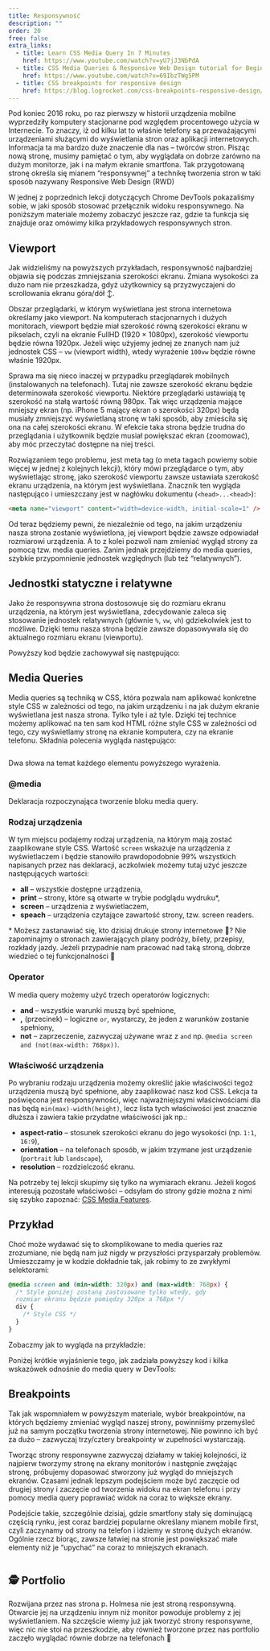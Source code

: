 ```yaml
---
title: Responsywność
description: ""
order: 20
free: false
extra_links:
  - title: Learn CSS Media Query In 7 Minutes
    href: https://www.youtube.com/watch?v=yU7jJ3NbPdA
  - title: CSS Media Queries & Responsive Web Design tutorial for Beginners
    href: https://www.youtube.com/watch?v=69IbzTWg5PM
  - title: CSS breakpoints for responsive design
    href: https://blog.logrocket.com/css-breakpoints-responsive-design/
---
```


<script>
	import Vimeo from "$lib/components/video/Vimeo.svelte";
	import Codepen from "$lib/components/ui/Codepen.svelte";
</script>

Pod koniec 2016 roku, po raz pierwszy w historii urządzenia mobilne wyprzedziły komputery stacjonarne pod względem procentowego użycia w Internecie. To znaczy, iż od kilku lat to właśnie telefony są przeważającymi urządzeniami służącymi do wyświetlania stron oraz aplikacji internetowych. Informacja ta ma bardzo duże znaczenie dla nas – twórców stron. Pisząc nową stronę, musimy pamiętać o tym, aby wyglądała on dobrze zarówno na dużym monitorze, jak i na małym ekranie smartfona. Tak przygotowaną stronę określa się mianem “responsywnej” a technikę tworzenia stron w taki sposób nazywany Responsive Web Design (RWD)

W jednej z poprzednich lekcji dotyczących Chrome DevTools pokazaliśmy sobie, w jaki sposób stosować przełącznik widoku responsywnego. Na poniższym materiale możemy zobaczyć jeszcze raz, gdzie ta funkcja się znajduje oraz omówimy kilka przykładowych responsywnych stron.

<Vimeo id="567193170" h="e9e3cea163" />

## Viewport

Jak widzieliśmy na powyższych przykładach, responsywność najbardziej objawia się podczas zmniejszania szerokości ekranu. Zmiana wysokości za dużo nam nie przeszkadza, gdyż użytkownicy są przyzwyczajeni do scrollowania ekranu góra/dół ↕.

Obszar przeglądarki, w którym wyświetlana jest strona internetowa określamy jako viewport. Na komputerach stacjonarnych i dużych monitorach, viewport będzie miał szerokość równą szerokości ekranu w pikselach, czyli na ekranie FullHD (1920 × 1080px), szerokość viewportu będzie równa 1920px. Jeżeli więc użyjemy jednej ze znanych nam już jednostek CSS – `vw` (viewport width), wtedy wyrażenie `100vw` będzie równe właśnie 1920px.

Sprawa ma się nieco inaczej w przypadku przeglądarek mobilnych (instalowanych na telefonach). Tutaj nie zawsze szerokość ekranu będzie determinowała szerokość viewportu. Niektóre przeglądarki ustawiają tę szerokość na stałą wartość równą 980px. Tak więc urządzenia mające mniejszy ekran (np. iPhone 5 mający ekran o szerokości 320px) będą musiały zmniejszyć wyświetlaną stronę w taki sposób, aby zmieściła się ona na całej szerokości ekranu. W efekcie taka strona będzie trudna do przeglądania i użytkownik będzie musiał powiększać ekran (zoomować), aby móc przeczytać dostępne na niej treści.

Rozwiązaniem tego problemu, jest meta tag (o meta tagach powiemy sobie więcej w jednej z kolejnych lekcji), który mówi przeglądarce o tym, aby wyświetlając stronę, jako szerokość viewportu zawsze ustawiała szerokość ekranu urządzenia, na którym jest wyświetlana. Znacznik ten wygląda następująco i umieszczany jest w nagłówku dokumentu (`<head>...<head>`):

```html
<meta name="viewport" content="width=device-width, initial-scale=1" />
```

Od teraz będziemy pewni, że niezależnie od tego, na jakim urządzeniu nasza strona zostanie wyświetlona, jej viewport będzie zawsze odpowiadał rozmiarowi urządzenia. A to z kolei pozwoli nam zmieniać wygląd strony za pomocą tzw. media queries. Zanim jednak przejdziemy do media queries, szybkie przypomnienie jednostek względnych (lub też “relatywnych”).

## Jednostki statyczne i relatywne

Jako że responsywna strona dostosowuje się do rozmiaru ekranu urządzenia, na którym jest wyświetlana, zdecydowanie zaleca się stosowanie jednostek relatywnych (głównie `%`, `vw`, `vh`) gdziekolwiek jest to możliwe. Dzięki temu nasza strona będzie zawsze dopasowywała się do aktualnego rozmiaru ekranu (viewportu).

<Codepen id="PoXXoyZ" />

Powyższy kod będzie zachowywał się następująco:

<Vimeo id="872062973" h="de22430853" />

## Media Queries

Media queries są techniką w CSS, która pozwala nam aplikować konkretne style CSS w zależności od tego, na jakim urządzeniu i na jak dużym ekranie wyświetlana jest nasza strona. Tylko tyle i aż tyle. Dzięki tej technice możemy aplikować na ten sam kod HTML różne style CSS w zależności od tego, czy wyświetlamy stronę na ekranie komputera, czy na ekranie telefonu. Składnia polecenia wygląda następująco:

<img alt="" src="/kurs/statyczna/img/nowoczesna-strona/mediaquery.png" />

Dwa słowa na temat każdego elementu powyższego wyrażenia.

### @media

Deklaracja rozpoczynająca tworzenie bloku media query.

### Rodzaj urządzenia

W tym miejscu podajemy rodzaj urządzenia, na którym mają zostać zaaplikowane style CSS. Wartość `screen` wskazuje na urządzenia z wyświetlaczem i będzie stanowiło prawdopodobnie 99% wszystkich napisanych przez nas deklaracji, aczkolwiek możemy tutaj użyć jeszcze następujących wartości:

- **all** – wszystkie dostępne urządzenia,
- **print** – strony, które są otwarte w trybie podglądu wydruku\*,
- **screen** – urządzenia z wyświetlaczem,
- **speach** – urządzenia czytające zawartość strony, tzw. screen readers.

\* Możesz zastanawiać się, kto dzisiaj drukuje strony internetowe 🤔? Nie zapominajmy o stronach zawierających plany podróży, bilety, przepisy, rozkłady jazdy. Jeżeli przypadnie nam pracować nad taką stroną, dobrze wiedzieć o tej funkcjonalności 🙂

### Operator

W media query możemy użyć trzech operatorów logicznych:

- **and** – wszystkie warunki muszą być spełnione,
- **,** (przecinek) – logiczne `or`, wystarczy, że jeden z warunków zostanie spełniony,
- **not** – zaprzeczenie, zazwyczaj używane wraz z `and` np. `@media screen and (not(max-width: 768px))`.

### Właściwość urządzenia

Po wybraniu rodzaju urządzenia możemy określić jakie właściwości tegoż urządzenia muszą być spełnione, aby zaaplikować nasz kod CSS. Lekcja ta poświęcona jest responsywności, więc najważniejszymi właściwościami dla nas będą `min(max)-width(height)`, lecz lista tych właściwości jest znacznie dłuższa i zawiera takie przydatne właściwości jak np.:

- **aspect-ratio** – stosunek szerokości ekranu do jego wysokości (np. `1:1`, `16:9`),
- **orientation** – na telefonach sposób, w jakim trzymane jest urządzenie (`portrait` lub `landscape`),
- **resolution** – rozdzielczość ekranu.

Na potrzeby tej lekcji skupimy się tylko na wymiarach ekranu. Jeżeli kogoś interesują pozostałe właściwości – odsyłam do strony gdzie można z nimi się szybko zapoznać: [CSS Media Features](https://www.quackit.com/css/css_media_features.cfm).

## Przykład

Choć może wydawać się to skomplikowane to media queries raz zrozumiane, nie będą nam już nigdy w przyszłości przysparzały problemów. Umieszczamy je w kodzie dokładnie tak, jak robimy to ze zwykłymi selektorami:

```css
@media screen and (min-width: 320px) and (max-width: 768px) {
  /* Style poniżej zostaną zastosowane tylko wtedy, gdy
  rozmiar ekranu będzie pomiędzy 320px a 768px */
  div {
    /* Style CSS */
  }
}
```

Zobaczmy jak to wygląda na przykładzie:

<Codepen id="wvRRajZ" />

Poniżej krótkie wyjaśnienie tego, jak zadziała powyższy kod i kilka wskazówek odnośnie do media query w DevTools:

<Vimeo id="567218499" h="b72a31cdfa" />

## Breakpoints

Tak jak wspomniałem w powyższym materiale, wybór breakpointów, na których będziemy zmieniać wygląd naszej strony, powinniśmy przemyśleć już na samym początku tworzenia strony internetowej. Nie powinno ich być za dużo – zazwyczaj trzy/cztery breakpointy w zupełności wystarczają.

Tworząc strony responsywne zazwyczaj działamy w takiej kolejności, iż najpierw tworzymy stronę na ekrany monitorów i następnie zwężając stronę, próbujemy dopasować stworzony już wygląd do mniejszych ekranów. Czasami jednak lepszym podejściem może być zaczęcie od drugiej strony i zaczęcie od tworzenia widoku na ekran telefonu i przy pomocy media query poprawiać widok na coraz to większe ekrany.

Podejście takie, szczególnie dzisiaj, gdzie smartfony stały się dominującą częścią rynku, jest coraz bardziej popularne określany mianem mobile first, czyli zaczynamy od strony na telefon i idziemy w stronę dużych ekranów. Ogólnie rzecz biorąc, zawsze łatwiej na stronie jest powiększać małe elementy niż je “upychać” na coraz to mniejszych ekranach.

<img alt="" src="/kurs/statyczna/img/nowoczesna-strona/mobilefirst.png" />

## 🕵️ Portfolio

Rozwijana przez nas strona p. Holmesa nie jest stroną responsywną. Otwarcie jej na urządzeniu innym niż monitor powoduje problemy z jej wyświetlaniem. Na szczęście wiemy już jak tworzyć strony responsywne, więc nic nie stoi na przeszkodzie, aby również tworzone przez nas portfolio zaczęło wyglądać równie dobrze na telefonach 📱
